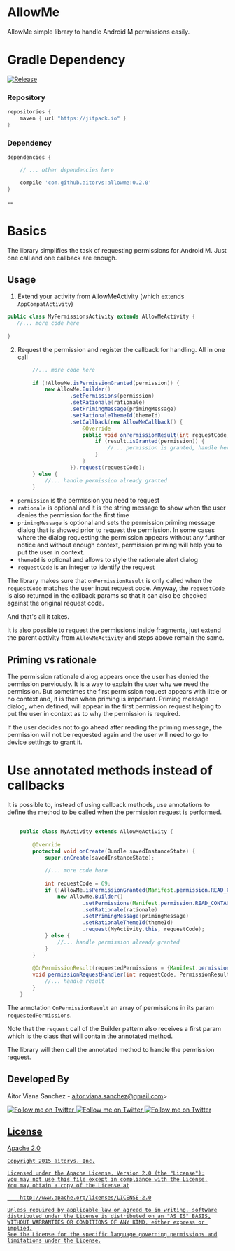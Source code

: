 # AllowMe

AllowMe simple library to handle Android M permissions easily.
 
# Gradle Dependency

[![Release](https://img.shields.io/github/release/aitorvs/allowme.svg?label=jitpack)](https://jitpack.io/#aitorvs/allowme)


### Repository

```gradle
repositories {
    maven { url "https://jitpack.io" }
}
```

### Dependency

```gradle
dependencies {

    // ... other dependencies here

    compile 'com.github.aitorvs:allowme:0.2.0'
}
```
--

# Basics

The library simplifies the task of requesting permissions for Android M. Just one call and one callback
are enough.

## Usage

1. Extend your activity from AllowMeActivity (which extends `AppCompatActivity`)
 
 ```java
 public class MyPermissionsActivity extends AllowMeActivity {
    //... more code here
    
 }
 ```

2. Request the permission and register the callback for handling. All in one call

```java
        //... more code here
        
        if (!AllowMe.isPermissionGranted(permission)) {
            new AllowMe.Builder()
                    .setPermissions(permission)
                    .setRationale(rationale)
                    .setPrimingMessage(primingMessage)
                    .setRationaleThemeId(themeId)
                    .setCallback(new AllowMeCallback() {
                        @Override
                        public void onPermissionResult(int requestCode, PermissionResultSet result) {
                            if (result.isGranted(permission)) {
                                //... permission is granted, handle here
                            }
                        }
                    }).request(requestCode);
        } else {
            //... handle permission already granted
        }
```

 - `permission` is the permission you need to request
 - `rationale` is optional and it is the string message to show when the user denies the permission for the first time
 - `primingMessage` is optional and sets the permission priming message dialog that is showed prior to request the permission. 
 In some cases where the dialog requesting the permission appears without any further notice and without enough context, permission priming will help you to put the user in context.
 - `themeId` is optional and allows to style the rationale alert dialog
 - `requestCode` is an integer to identify the request

The library makes sure that `onPermissionResult` is only called when the `requestCode` matches the user
input request code. Anyway, the `requestCode` is also returned in the callback params so that it can 
also be checked against the original request code.

And that's all it takes.

It is also possible to request the permissions inside fragments, just extend the parent activity from
`AllowMeActivity` and steps above remain the same.

## Priming vs rationale

The permission rationale dialog appears once the user has denied the permission perviously. It is 
a way to explain the user why we need the permission. But sometimes the first permission request 
appears with little or no context and, it is then when priming is important.
Priming message dialog, when defined, will appear in the first permission request helping to put the 
user in context as to why the permission is required.

If the user decides not to go ahead after reading the priming message, the permission will not be requested 
again and the user will need to go to device settings to grant it.

# Use annotated methods instead of callbacks

It is possible to, instead of using callback methods, use annotations to define the method to be called
when the permission request is performed.

```java
    
    public class MyActivity extends AllowMeActivity {
        
        @Override
        protected void onCreate(Bundle savedInstanceState) {
            super.onCreate(savedInstanceState);
            
            //... more code here
            
            int requestCode = 69;
            if (!AllowMe.isPermissionGranted(Manifest.permission.READ_CONTACTS)) {
                new AllowMe.Builder()
                        .setPermissions(Manifest.permission.READ_CONTACTS)
                        .setRationale(rationale)
                        .setPrimingMessage(primingMessage)
                        .setRationaleThemeId(themeId)
                        .request(MyActivity.this, requestCode);
            } else {
                //... handle permission already granted
            }
        }
                
        @OnPermissionResult(requestedPermissions = {Manifest.permission.READ_CONTACTS})
        void permissionRequestHandler(int requestCode, PermissionResultSet result) {
            //... handle result
        }
    }
```

The annotation `OnPermissionResult` an array of permissions in its param `requestedPermissions`.

Note that the `request` call of the Builder pattern also receives a first param which is the class that
will contain the annotated method.

The library will then call the annotated method to handle the permission request.

Developed By
---

Aitor Viana Sanchez - aitor.viana.sanchez@gmail.com>

<a href="https://twitter.com/aitorvs">
  <img alt="Follow me on Twitter"
       src="https://raw.github.com/ManuelPeinado/NumericPageIndicator/master/art/twitter.png" />
</a>
<a href="https://plus.google.com/+AitorViana">
  <img alt="Follow me on Twitter"
       src="https://raw.github.com/ManuelPeinado/NumericPageIndicator/master/art/google-plus.png" />
</a>
<a href="https://www.linkedin.com/in/aitorvs">
  <img alt="Follow me on Twitter"
       src="https://raw.github.com/ManuelPeinado/NumericPageIndicator/master/art/linkedin.png" />
       
## License

 Apache 2.0

    Copyright 2015 aitorvs, Inc.

    Licensed under the Apache License, Version 2.0 (the "License");
    you may not use this file except in compliance with the License.
    You may obtain a copy of the License at

        http://www.apache.org/licenses/LICENSE-2.0

    Unless required by applicable law or agreed to in writing, software
    distributed under the License is distributed on an "AS IS" BASIS,
    WITHOUT WARRANTIES OR CONDITIONS OF ANY KIND, either express or implied.
    See the License for the specific language governing permissions and
    limitations under the License.



